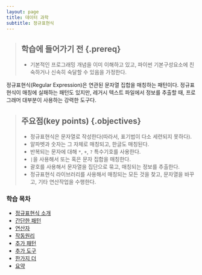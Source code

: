 ```yaml
---
layout: page
title: 데이터 과학
subtitle: 정규표현식
---
```


> ## 학습에 들어가기 전 {.prereq}
>
> *  기본적인 프로그래밍 개념을 이미 이해하고 있고, 
> 파이썬 기본구성요소에 친숙하거나 신속히 숙달할 수 있음을 가정한다.


정규표현식(Regular Expression)은 연관된 문자열 집합을 매칭하는 패턴이다.
정규표현식이 매칭에 실패하는 패턴도 있지만, 
레거시 텍스트 파일에서 정보를 추출할 때, 프로그래머 대부분이 사용하는 강력한 도구다.

> ## 주요점(key points) {.objectives}
>
> * 정규표현식은 문자열로 작성한다(따라서, 표기법이 다소 세련되지 못하다).
> * 알파벳과 숫자는 그 자체로 매칭되고, 한글도 매칭된다.
> * 반복되는 문자에 대해 `*`, `+`, `?` 특수기호를 사용한다.
> * `|`을 사용해서 또는 혹은 문자 집합을 매칭한다.
> * 괄호를 사용해서 문자열을 집단으로 묶고, 매칭되는 정보를 추출한다.
> * 정규표현식 라이브러리를 사용해서 매칭되는 모든 것을 찾고, 문자열을 바꾸고, 기타 연산작업을 수행한다.

### 학습 목차

- [정규표현식 소개](regex-intro.html)
- [간단한 패턴](regex-simple-pattern.html)
- [연산자](regex-operators.html)
- [작동원리](regex-under-the-hood.html)
- [추가 패턴](regex-more-pattern.html)
- [추가 도구](regex-more-tools.html)
- [한가지 더](regex-last-wrinkle.html)
- [요약](regex-wrapup.html)

